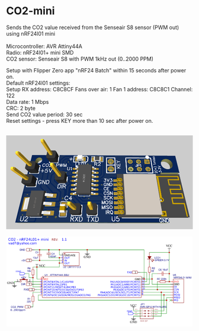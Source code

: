 # CO2-mini
Sends the CO2 value received from the Senseair S8 sensor (PWM out) using nRF24l01 mini
<br>
<br>Microcontroller: AVR Attiny44A  
Radio: nRF24l01+ mini SMD  
CO2 sensor: Senseair S8 with PWM 1kHz out (0..2000 PPM)  
  
Setup with Flipper Zero app "nRF24 Batch" within 15 seconds after power on.  
Default nRF24l01 settings:  
Setup RX address: C8C8CF
Fans over air: 1
Fan 1 address: C8C8C1
Channel: 122  
Data rate: 1 Mbps  
CRC: 2 byte  
Send CO2 value period: 30 sec  
Reset settings - press KEY more than 10 sec after power on.  

<br>
<img src="https://raw.githubusercontent.com/vad7/CO2-mini/master/3D.png">
<br>
<br>
<img src="https://raw.githubusercontent.com/vad7/CO2-mini/master/Schema.png">
